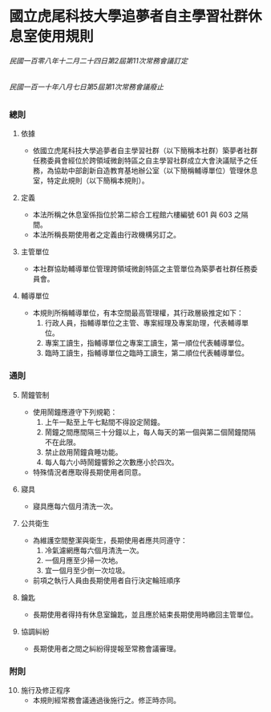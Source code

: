 # 國立虎尾科技大學追夢者自主學習社群休息室使用規則

###### 民國一百零八年十二月二十四日第2屆第11次常務會議訂定
###### 民國一百一十年八月七日第5屆第1次常務會議廢止

### 總則

1. 依據
	- 依國立虎尾科技大學追夢者自主學習社群（以下簡稱本社群）築夢者社群任務委員會經位於跨領域微創特區之自主學習社群成立大會決議賦予之任務，為協助中部創新自造教育基地辦公室（以下簡稱輔導單位）管理休息室，特定此規則（以下簡稱本規則）。

2. 定義
	- 本法所稱之休息室係指位於第二綜合工程館六樓編號 601 與 603 之隔間。
	- 本法所稱長期使用者之定義由行政機構另訂之。

3. 主管單位
	- 本社群協助輔導單位管理跨領域微創特區之主管單位為築夢者社群任務委員會。

4. 輔導單位
	- 本規則所稱輔導單位，有本空間最高管理權，其行政層級推定如下：
		1. 行政人員，指輔導單位之主管、專案經理及專案助理，代表輔導單位。
		2. 專案工讀生，指輔導單位之專案工讀生，第一順位代表輔導單位。
		3. 臨時工讀生，指輔導單位之臨時工讀生，第二順位代表輔導單位。

### 通則

5. 鬧鐘管制
	- 使用鬧鐘應遵守下列規範：
		1. 上午一點至上午七點間不得設定鬧鐘。
		3. 鬧鐘之間應間隔三十分鐘以上，每人每天的第一個與第二個鬧鐘間隔不在此限。
		4. 禁止啟用鬧鐘貪睡功能。
		5. 每人每六小時鬧鐘響鈴之次數應小於四次。
	- 特殊情況者應取得長期使用者同意。

6. 寢具
	- 寢具應每六個月清洗一次。
	
7. 公共衛生

	- 為維護空間整潔與衛生，長期使用者應共同遵守：
		1. 冷氣濾網應每六個月清洗一次。
		2. 一個月應至少掃一次地。
		3. 宜一個月至少倒一次垃圾。
	- 前項之執行人員由長期使用者自行決定輪班順序

8. 鑰匙
	- 長期使用者得持有休息室鑰匙，並且應於結束長期使用時繳回主管單位。

9. 協調糾紛
	- 長期使用者之間之糾紛得提報至常務會議審理。

### 附則

10. 施行及修正程序
	- 本規則經常務會議通過後施行之。修正時亦同。
